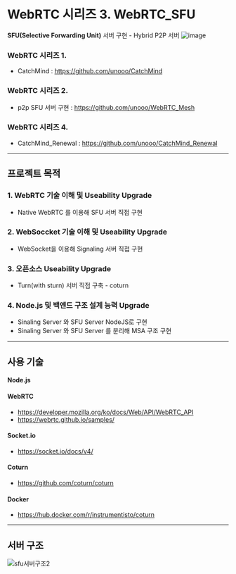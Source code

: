 # WebRTC 시리즈 3. WebRTC_SFU
**SFU(Selective Forwarding Unit)** 서버 구현 - Hybrid P2P 서버
![image](https://user-images.githubusercontent.com/30948477/147924185-dedabd4b-7c91-4c99-9b73-b43f028fb643.png)

###  WebRTC 시리즈 1.
+ CatchMind : https://github.com/unooo/CatchMind
###  WebRTC 시리즈 2. 
+ p2p SFU 서버 구현 :  https://github.com/unooo/WebRTC_Mesh
###  WebRTC 시리즈 4. 
+ CatchMind_Renewal :  https://github.com/unooo/CatchMind_Renewal

---
## 프로젝트 목적
### 1. WebRTC 기술 이해 및 Useability Upgrade
   - Native WebRTC 를 이용해 SFU 서버 직접 구현
### 2. WebSoccket 기술 이해 및 Useability Upgrade
   - WebSocket을 이용해 Signaling 서버 직접 구현
### 3. 오픈소스 Useability Upgrade
   - Turn(with sturn) 서버 직접 구축 - coturn
### 4. Node.js 및 백엔드 구조 설계 능력 Upgrade
   - Sinaling Server 와 SFU Server NodeJS로 구현
   - Sinaling Server 와 SFU Server 를 분리해 MSA 구조 구현
---
## 사용 기술

#### Node.js

#### WebRTC
- https://developer.mozilla.org/ko/docs/Web/API/WebRTC_API
- https://webrtc.github.io/samples/
#### Socket.io
- https://socket.io/docs/v4/
#### Coturn
- https://github.com/coturn/coturn
#### Docker
- https://hub.docker.com/r/instrumentisto/coturn
---
## 서버 구조

![sfu서버구조2](https://user-images.githubusercontent.com/30948477/147922715-e8815849-0442-4ea2-87c4-772164c4fcfc.jpg)

## 
